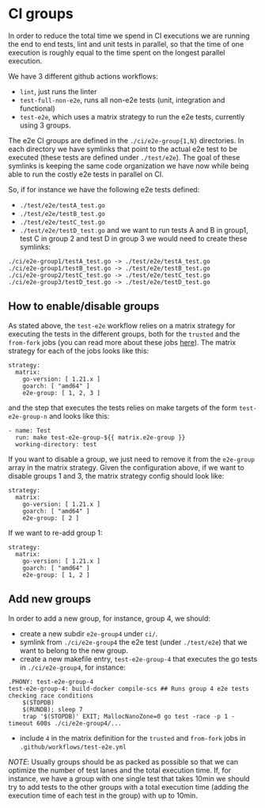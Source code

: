 # CI groups

In order to reduce the total time we spend in CI executions we are running the
end to end tests, lint and unit tests in parallel, so that the time of one
execution is roughly equal to the time spent on the longest parallel execution.

We have 3 different github actions workflows:
* `lint`, just runs the linter
* `test-full-non-e2e`, runs all non-e2e tests (unit, integration and functional)
* `test-e2e`, which uses a matrix strategy to run the e2e tests, currently using
3 groups.

The e2e CI groups are defined in the `./ci/e2e-group{1,N}` directories. In each
directory we have symlinks that point to the actual e2e test to be executed (these
tests are defined under `./test/e2e`). The goal of these symlinks is keeping the
same code organization we have now while being able to run the costly e2e tests
in parallel on CI.

So, if for instance we have the following e2e tests defined:
* `./test/e2e/testA_test.go`
* `./test/e2e/testB_test.go`
* `./test/e2e/testC_test.go`
* `./test/e2e/testD_test.go`
and we want to run tests A and B in group1, test C in group 2 and test D in group 3
we would need to create these symlinks:
```
./ci/e2e-group1/testA_test.go -> ./test/e2e/testA_test.go
./ci/e2e-group1/testB_test.go -> ./test/e2e/testB_test.go
./ci/e2e-group2/testC_test.go -> ./test/e2e/testC_test.go
./ci/e2e-group3/testD_test.go -> ./test/e2e/testD_test.go
```
## How to enable/disable groups
As stated above, the `test-e2e` workflow relies on a matrix strategy for executing
the tests in the different groups, both for the `trusted` and the `from-fork` jobs
(you can read more about these jobs [here](./ok-to-test.md)). The matrix strategy
for each of the jobs looks like this:
```
strategy:
  matrix:
    go-version: [ 1.21.x ]
    goarch: [ "amd64" ]
    e2e-group: [ 1, 2, 3 ]
```
and the step that executes the tests relies on make targets of the form `test-e2e-group-n`
and looks like this:
```
- name: Test
  run: make test-e2e-group-${{ matrix.e2e-group }}
  working-directory: test
```
If you want to disable a group, we just need to remove it from the `e2e-group`
array in the matrix strategy. Given the configuration above, if we want to disable
groups 1 and 3, the matrix strategy config should look like:
```
strategy:
  matrix:
    go-version: [ 1.21.x ]
    goarch: [ "amd64" ]
    e2e-group: [ 2 ]
```
If we want to re-add group 1:
```
strategy:
  matrix:
    go-version: [ 1.21.x ]
    goarch: [ "amd64" ]
    e2e-group: [ 1, 2 ]
```
## Add new groups
In order to add a new group, for instance, group 4, we should:
* create a new subdir `e2e-group4` under `ci/`.
* symlink from `./ci/e2e-group4` the e2e test (under `./test/e2e`) that we want
to belong to the new group.
* create a new makefile entry, `test-e2e-group-4` that executes the go tests in
`./ci/e2e-group4`, for instance:
```
.PHONY: test-e2e-group-4
test-e2e-group-4: build-docker compile-scs ## Runs group 4 e2e tests checking race conditions
	$(STOPDB)
	$(RUNDB); sleep 7
	trap '$(STOPDB)' EXIT; MallocNanoZone=0 go test -race -p 1 -timeout 600s ./ci/e2e-group4/...
```
* include `4` in the matrix definition for the `trusted` and `from-fork` jobs
in `.github/workflows/test-e2e.yml`

*NOTE*: Usually groups should be as packed as possible so that we can optimize
the number of test lanes and the total execution time. If, for instance, we have
a group with one single test that takes 10min we should try to add tests to the
other groups with a total execution time (adding the execution time of each test
in the group) with up to 10min.
